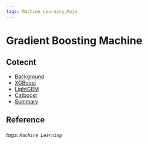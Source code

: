 ```yaml
---
tags: Machine Learning,Main
---
```

Gradient Boosting Machine
===

Cotecnt
---
- [Background](/mYh-Uuu9T3enPTkG3iVZEQ)
- [XGBoost](/yFXYTKChTje1gbuXJhrHEA)
- [LightGBM](/-gLK3SyJQKCPPCGm7XqvDg)
- [Catboost](/KZOz0-k7Q6KqAeQAyXSdcQ)
- [Summary](/dcc5qiwTSi2FBnBTZMtn7w)

Reference
---

###### tags: `Machine Learning`
